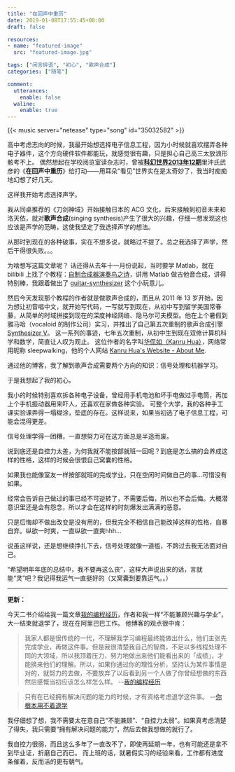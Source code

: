```yaml
---
title: "在回声中重历"
date: 2019-01-08T17:55:45+08:00
draft: false

resources:
- name: "featured-image"
  src: "featured-image.jpg"

tags: ["闲言碎语", "初心", "歌声合成"]
categories: ["随笔"]

comment:
  utterances:
    enable: false
  waline:
    enable: true
---
```


{{< music server="netease" type="song" id="35032582" >}}

高中考虑志向的时候，我最开始想选择电子信息工程，因为小时候就喜欢摆弄各种电子器件，这个方向硬件软件都能玩，就感觉很有趣，只是担心自己高三太放浪形骸考不上。
偶然想起在学校阅览室读杂志时，曾被[**科幻世界2013年12期**](https://read.douban.com/ebook/3088216/)里沖氏武彦的《**在回声中重历**》给打动——用耳朵“看见”世界实在是太奇妙了，我当时痴痴地幻想了好几天。

这样我开始考虑选择声学。

我从同桌推荐的《刀剑神域》开始接触日本的 ACG 文化，后来接触到初音未来和洛天依，就对**歌声合成**(singing synthesis)产生了很大的兴趣，仔细一想发现这也应该是声学的范畴，这使我坚定了我选择声学的想法。

从那时到现在的各种破事，实在不想多说，就略过不提了。总之我选择了声学，然后干得很失败。。。


为啥想写这篇文章呢？
话还得从去年十一月份说起，当时要学 Matlab，就在 bilibili 上找了个教程：[自制合成器演奏鸟之诗](https://www.bilibili.com/video/av2558198/)，讲用 Matlab 做吉他音合成，讲得特别棒，我跟着做出了 [guitar-synthesizer](https://github.com/ryan4yin/guitar-synthesizer) 这个小玩意儿。

然后今天发现那个教程的作者就是做歌声合成的，而且从 2011 年 13 岁开始，因为想让初音唱中文，就开始写代码，一写就写到现在，从初中写到留学美国常春藤，从简单的时域拼接到现在的深度神经网络、隐马尔可夫模型。他在上个暑假到雅马哈（vocaloid 的制作公司）实习，并推出了自己第五次重制的歌声合成引擎 [Synthesizer V](https://synthesizerv.com/zh-cn/)。
这一系列的事迹，七年五次重制，从初中生到现在双修计算机科学和数学，简直让人叹为观止。
这位作者的名字叫[华侃如（Kanru Hua）](https://github.com/Sleepwalking)，网络常用昵称 sleepwalking，他的个人网站 [Kanru Hua's Website - About Me](https://webhost.engr.illinois.edu/~khua5/index.php/about-me/).

通过他的博客，我了解到歌声合成需要两个方向的知识：信号处理和机器学习。

于是我想起了我的初心。

我小的时候特别喜欢拆各种电子设备，曾经用手机电池和坏手电做过手电筒，再加上个手机振动器用来吓人，还喜欢在家做各种实验。
可整个大学，我的各种手工课实验课弄得一塌糊涂，垫底的存在。这样说来，如果当初选了电子信息工程，可能会混得更差。

信号处理学得一团糟，一直想努力可在这方面总是半途而废。

说到底还是自控力太差，为何我就不能按部就班一回呢？到底是怎么搞的会养成这样的性格，这样的时候会很恨自己窝囊的性格。

如果我也能像室友一样按部就班的完成学业，只在空闲时间做自己的事...可惜没有如果。

经常会告诉自己做过的事已经不可逆转了，不需要后悔，所以也不会后悔。大概潜意识里还是会有怨念，所以才会在这样的时刻爆发出满满的恶意。

只是后悔却不做出改变是没有用的，但我完全不相信自己能改掉这样的性格，自暴自弃。纵欲一时爽，一直纵欲一直爽hhh...

说虽这样说，还是想继续挣扎下去，信号处理就像一道槛，不跨过去我无法面对自己。

“希望明年年底的总结中，我不要再这么丧”，这样大声说出来的话，言就能“灵”吧？我记得我运气一直挺好的（又窝囊到要靠运气。。）

---
**更新：**

今天二书介绍给我一篇文章[我的编程经历](https://lutaonan.com/blog/my-coding-road/)，作者和我一样“不能兼顾兴趣与学业”，大一结束就退学了，现在在阿里巴巴工作。
他博客的观点很中肯：

>我家人都是很传统的一代，不理解我学习编程最终能做出什么，他们主张先完成学业，再做这件事。但是我很清楚我自己的智商，不足以多线程处理不同的大领域，所以我顶着压力，努力地做出来他们能看出来的「成绩」，才能换来他们的理解。所以，如果你通过你的理性分析，坚持认为某件事情是对的，就努力的去做，不要放弃了以后看到另一个人做了你曾经想做的东西然后感慨当初应该怎么样怎么样。    --[我的编程经历](https://lutaonan.com/blog/my-coding-road/)

>只有在已经拥有解决问题的能力的时候，才有资格考虑退学这件事。   --[你根本用不着退学](https://lutaonan.com/blog/you-dont-need-to-drop-out/)

我仔细想了想，我不需要太在意自己“不能兼顾”、“自控力太弱”。如果真考虑清楚了得失，我只需要“拥有解决问题的能力”，然后去做我想做的就行了。

我自控力很弱，而且这么多年了一直改不了，即使再延期一年，也有可能还是拿不到毕业证，折磨自己而已。
而上班的话，就暑假实习的经验来看，工作都有进度条催着，反而活的更有朝气。